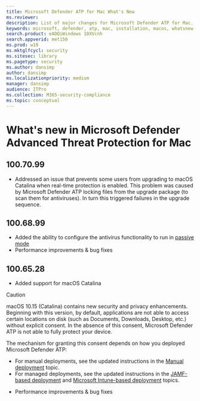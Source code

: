 ```yaml
---
title: Microsoft Defender ATP for Mac What's New
ms.reviewer: 
description: List of major changes for Microsoft Defender ATP for Mac.
keywords: microsoft, defender, atp, mac, installation, macos, whatsnew
search.product: eADQiWindows 10XVcnh
search.appverid: met150
ms.prod: w10
ms.mktglfcycl: security
ms.sitesec: library
ms.pagetype: security
ms.author: dansimp
author: dansimp
ms.localizationpriority: medium
manager: dansimp
audience: ITPro
ms.collection: M365-security-compliance 
ms.topic: conceptual
---
```


# What's new in Microsoft Defender Advanced Threat Protection for Mac

## 100.70.99

- Addressed an issue that prevents some users from upgrading to macOS Catalina when real-time protection is enabled. This problem was caused by Microsoft Defender ATP locking files from the upgrade package (to scan them for antiviruses). In turn this triggered failures in the upgrade sequence.

## 100.68.99

- Added the ability to configure the antivirus functionality to run in [passive mode](microsoft-defender-atp-mac-preferences.md#enable--disable-passive-mode)
- Performance improvements & bug fixes

## 100.65.28

- Added support for macOS Catalina

> [!CAUTION]
> macOS 10.15 (Catalina) contains new security and privacy enhancements. Beginning with this version, by default, applications are not able to access certain locations on disk (such as Documents, Downloads, Desktop, etc.) without explicit consent. In the absence of this consent, Microsoft Defender ATP is not able to fully protect your device.
>
> The mechanism for granting this consent depends on how you deployed Microsoft Defender ATP:
>
> - For manual deployments, see the updated instructions in the [Manual deployment](microsoft-defender-atp-mac-install-manually.md#how-to-allow-full-disk-access) topic.
> - For managed deployments, see the updated instructions in the [JAMF-based deployment](microsoft-defender-atp-mac-install-with-jamf.md#privacy-preferences-policy-control) and [Microsoft Intune-based deployment](microsoft-defender-atp-mac-install-with-intune.md#create-system-configuration-profiles) topics.

- Performance improvements & bug fixes
